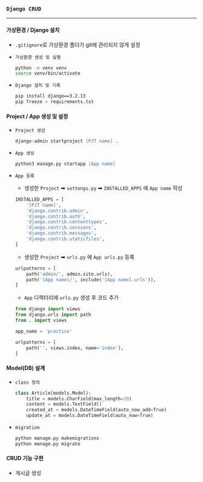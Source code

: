 ### `Django CRUD`

***

#### 가상환경 / Django 설치

- `.gitignore`로 가상환경 폴더가 git에 관리되지 않게 설정

- `가상환경 생성 및 실행`

  ```zsh
  python -m venv venv
  source venv/bin/activate
  ```

- `Django 설치 및 기록`

  ```zsh
  pip install django==3.2.13
  pip freeze > requirements.txt
  ```





#### Project / App 생성 및 설정

- `Project 생성`

  ```zsh
  django-admin startproject [PJT name] .
  ```

- `App 생성`

  ```zsh
  python3 manage.py startapp [App name]
  ```

- `App 등록`

  - 생성한 `Project` ➡︎ `settongs.py` ➡︎ `INSTALLED_APPS` 에 `App name` 작성

  ```python
  INSTALLED_APPS = [
      '[PJT name]',
      'django.contrib.admin',
      'django.contrib.auth',
      'django.contrib.contenttypes',
      'django.contrib.sessions',
      'django.contrib.messages',
      'django.contrib.staticfiles',
  ]
  ```

  - 생성한 `Project` ➡︎ `urls.py` 에 `App urls.py` 등록

  ```python
  urlpatterns = [
      path('admin/', admin.site.urls),
      path('[App name]/', include('[App name].urls')),
  ]
  ```

  - `App` 디렉터리에 `urls.py` 생성 후 코드 추가

  ```python
  from django import views
  from django.urls import path
  from . import views
  
  app_name = 'practice'
  
  urlpatterns = [
      path('', views.index, name='index'),
  ]
  ```







#### Model(DB) 설계

- `class 정의`

  ```python
  class Article(models.Model):
      title = models.CharField(max_length=20)
      content = models.TextField()
      created_at = models.DateTimeField(auto_now_add=True)
      update_at = models.DateTimeField(auto_now=True)
  ```

- `migration`

  ```zsh
  python manage.py makemigrations
  python manage.py migrate
  ```







#### CRUD 기능 구현

- 게시글 생성

   

